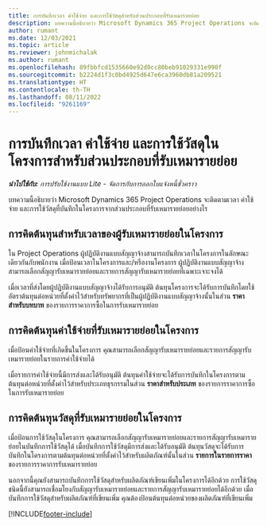 ```yaml
---
title: การบันทึกเวลา ค่าใช้จ่าย และการใช้วัสดุสำหรับส่วนประกอบที่รับเหมารายย่อย
description: บทความนี้อธิบายว่า Microsoft Dynamics 365 Project Operations จะติดตามเวลา ค่าใช้จ่าย และการใช้วัสดุที่บันทึกในโครงการจากส่วนประกอบที่รับเหมารายย่อยอย่างไร
author: rumant
ms.date: 12/03/2021
ms.topic: article
ms.reviewer: johnmichalak
ms.author: rumant
ms.openlocfilehash: 89fbbfcd1535660e92d0cc80beb91029331e990f
ms.sourcegitcommit: b2224d1f3c0bd4925d647e6ca3960db81a209521
ms.translationtype: HT
ms.contentlocale: th-TH
ms.lasthandoff: 08/11/2022
ms.locfileid: "9261169"
---
```

# <a name="recording-time-expenses-and-material-usage-on-projects-for-subcontracted-components"></a>การบันทึกเวลา ค่าใช้จ่าย และการใช้วัสดุในโครงการสำหรับส่วนประกอบที่รับเหมารายย่อย

_**นำไปใช้กับ:** การปรับใช้งานแบบ Lite - จัดการกับการออกใบแจ้งหนี้ชั่วคราว_

บทความนี้อธิบายว่า Microsoft Dynamics 365 Project Operations จะติดตามเวลา ค่าใช้จ่าย และการใช้วัสดุที่บันทึกในโครงการจากส่วนประกอบที่รับเหมารายย่อยอย่างไร

## <a name="costing-for-subcontractor-time-on-projects"></a>การคิดต้นทุนสำหรับเวลาของผู้รับเหมารายย่อยในโครงการ
ใน Project Operations ผู้ปฏิบัติงานแบบสัญญาจ้างสามารถบันทึกเวลาในโครงการในลักษณะเดียวกันกับพนักงาน เมื่อป้อนเวลาในโครงการและ/หรืองานโครงการ ผู้ปฏิบัติงานแบบสัญญาจ้างสามารถเลือกสัญญารับเหมารายย่อยและรายการสัญญารับเหมารายย่อยที่เฉพาะเจาะจงได้

เมื่อเวลาที่ส่งโดยผู้ปฏิบัติงานแบบสัญญาจ้างได้รับการอนุมัติ ต้นทุนโครงการจะได้รับการบันทึกโดยใช้อัตราต้นทุนต่อหน่วยที่ตั้งค่าไว้สำหรับทรัพยากรที่เป็นผู้ปฏิบัติงานแบบสัญญาจ้างนั้นในส่วน **ราคาสำหรับบทบาท** ของรายการราคาการซื้อในการรับเหมารายย่อย

## <a name="costing-for-subcontracted-expenses-on-projects"></a>การคิดต้นทุนค่าใช้จ่ายที่รับเหมารายย่อยในโครงการ
เมื่อป้อนค่าใช้จ่ายที่เกิดขึ้นในโครงการ คุณสามารถเลือกสัญญารับเหมารายย่อยและรายการสัญญารับเหมารายย่อยในรายการค่าใช้จ่ายได้ 

เมื่อรายการค่าใช้จ่ายนี้มีการส่งและได้รับอนุมัติ ต้นทุนค่าใช้จ่ายจะได้รับการบันทึกในโครงการตามต้นทุนต่อหน่วยที่ตั้งค่าไว้สำหรับประเภทธุรกรรมในส่วน **ราคาสำหรับประเภท** ของรายการราคาการซื้อในการรับเหมารายย่อย

## <a name="costing-for-subcontracted-materials-on-projects"></a>การคิดต้นทุนวัสดุที่รับเหมารายย่อยในโครงการ
เมื่อป้อนการใช้วัสดุในโครงการ คุณสามารถเลือกสัญญารับเหมารายย่อยและรายการสัญญารับเหมารายย่อยในบันทึกการใช้วัสดุได้ เมื่อบันทึกการใช้วัสดุมีการส่งและได้รับอนุมัติ ต้นทุนวัสดุจะได้รับการบันทึกในโครงการตามต้นทุนต่อหน่วยที่ตั้งค่าไว้สำหรับผลิตภัณฑ์นั้นในส่วน **รายการในรายการราคา** ของรายการราคาการรับเหมารายย่อย

นอกจากนี้คุณยังสามารถบันทึกการใช้วัสดุสำหรับผลิตภัณฑ์เขียนเพิ่มในโครงการได้อีกด้วย การใช้วัสดุชนิดนี้ยังสามารถเชื่อมโยงกับสัญญารับเหมารายย่อยและรายการสัญญารับเหมารายย่อยได้อีกด้วย เมื่อบันทึกการใช้วัสดุสำหรับผลิตภัณฑ์ที่เขียนเพิ่ม คุณต้องป้อนต้นทุนต่อหน่วยของผลิตภัณฑ์ที่เขียนเพิ่ม 


[!INCLUDE[footer-include](../../includes/footer-banner.md)]
